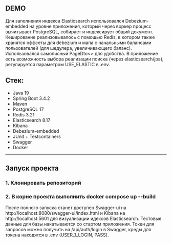 ## DEMO
Для заполнения индекса Elasticsearch использовался Debezium-embedded на уровне приложения, который через воркер процесс вычитывает PostgreSQL, собирает и индексирует общий документ.  Кеширование реализовывалось с помощью Redis, в котором также хранятся оффсеты для debezium и мапа с начальными балансами пользователей (для шедулера, увеличивающего баланс).  Использовался самописный PageDto<> для удобства. В приложение есть возможность выбора реализации поиска (через elasticsearch/jpa), регулируется параметром USE_ELASTIC в .env.

## Стек:

- Java 19
- Spring Boot 3.4.2
- Maven  
- PostgreSQL 17  
- Redis 3.21
- Elasticsearch 8.17
- Kibana 
- Debezium-embedded 
- JUnit + Testcontainers
- Swagger 
- Docker

---

## Запуск проекта

### 1. Клонировать репозиторий
### 2. В корне проекта выполнить docker compose up --build

После полного запуска станет доступен Swagger-ui на http://localhost:8080/swagger-ui/index.html и Kibana на http://localhost:5601 для визуализации идексов Elasticsearch.  Тестовые данные для базы накатываются со стартом приложения.  Токен для запросов можно получить на /api/auth/login в Swagger, креды для токена находятся в .env (USER_1_LOGIN, PASS).
